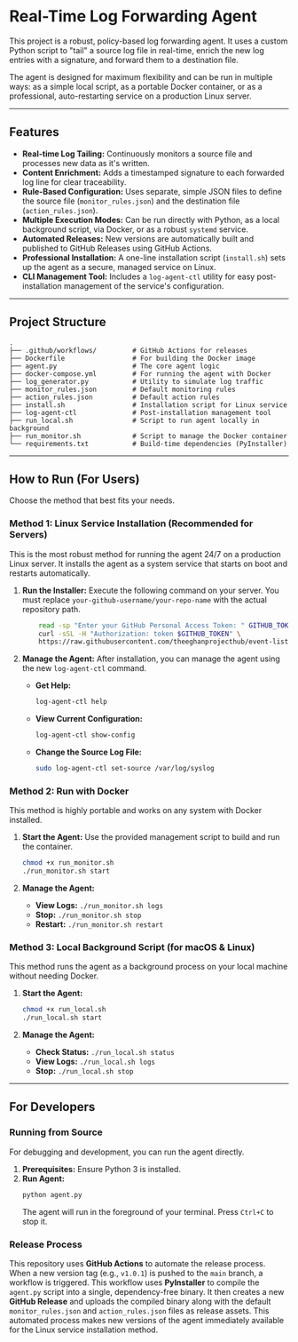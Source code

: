# Real-Time Log Forwarding Agent

This project is a robust, policy-based log forwarding agent. It uses a custom Python script to "tail" a source log file in real-time, enrich the new log entries with a signature, and forward them to a destination file.

The agent is designed for maximum flexibility and can be run in multiple ways: as a simple local script, as a portable Docker container, or as a professional, auto-restarting service on a production Linux server.

-----

## Features

  * **Real-time Log Tailing:** Continuously monitors a source file and processes new data as it's written.
  * **Content Enrichment:** Adds a timestamped signature to each forwarded log line for clear traceability.
  * **Rule-Based Configuration:** Uses separate, simple JSON files to define the source file (`monitor_rules.json`) and the destination file (`action_rules.json`).
  * **Multiple Execution Modes:** Can be run directly with Python, as a local background script, via Docker, or as a robust `systemd` service.
  * **Automated Releases:** New versions are automatically built and published to GitHub Releases using GitHub Actions.
  * **Professional Installation:** A one-line installation script (`install.sh`) sets up the agent as a secure, managed service on Linux.
  * **CLI Management Tool:** Includes a `log-agent-ctl` utility for easy post-installation management of the service's configuration.

-----

## Project Structure

```
.
├── .github/workflows/         # GitHub Actions for releases
├── Dockerfile                 # For building the Docker image
├── agent.py                   # The core agent logic
├── docker-compose.yml         # For running the agent with Docker
├── log_generator.py           # Utility to simulate log traffic
├── monitor_rules.json         # Default monitoring rules
├── action_rules.json          # Default action rules
├── install.sh                 # Installation script for Linux service
├── log-agent-ctl              # Post-installation management tool
├── run_local.sh               # Script to run agent locally in background
├── run_monitor.sh             # Script to manage the Docker container
└── requirements.txt           # Build-time dependencies (PyInstaller)
```

-----

## How to Run (For Users)

Choose the method that best fits your needs.

### Method 1: Linux Service Installation (Recommended for Servers)

This is the most robust method for running the agent 24/7 on a production Linux server. It installs the agent as a system service that starts on boot and restarts automatically.

1.  **Run the Installer:**
    Execute the following command on your server. You must replace `your-github-username/your-repo-name` with the actual repository path.

    ```bash
        read -sp "Enter your GitHub Personal Access Token: " GITHUB_TOKEN && \
        curl -sSL -H "Authorization: token $GITHUB_TOKEN" \
        https://raw.githubusercontent.com/theeghanprojecthub/event-listener-demo/main/install.sh | sudo -E bash
    ```

2.  **Manage the Agent:**
    After installation, you can manage the agent using the new `log-agent-ctl` command.

      * **Get Help:**
        ```bash
        log-agent-ctl help
        ```
      * **View Current Configuration:**
        ```bash
        log-agent-ctl show-config
        ```
      * **Change the Source Log File:**
        ```bash
        sudo log-agent-ctl set-source /var/log/syslog
        ```

### Method 2: Run with Docker

This method is highly portable and works on any system with Docker installed.

1.  **Start the Agent:**
    Use the provided management script to build and run the container.

    ```bash
    chmod +x run_monitor.sh
    ./run_monitor.sh start
    ```

2.  **Manage the Agent:**

      * **View Logs:** `./run_monitor.sh logs`
      * **Stop:** `./run_monitor.sh stop`
      * **Restart:** `./run_monitor.sh restart`

### Method 3: Local Background Script (for macOS & Linux)

This method runs the agent as a background process on your local machine without needing Docker.

1.  **Start the Agent:**

    ```bash
    chmod +x run_local.sh
    ./run_local.sh start
    ```

2.  **Manage the Agent:**

      * **Check Status:** `./run_local.sh status`
      * **View Logs:** `./run_local.sh logs`
      * **Stop:** `./run_local.sh stop`

-----

## For Developers

### Running from Source

For debugging and development, you can run the agent directly.

1.  **Prerequisites:** Ensure Python 3 is installed.
2.  **Run Agent:**
    ```bash
    python agent.py
    ```
    The agent will run in the foreground of your terminal. Press `Ctrl+C` to stop it.

### Release Process

This repository uses **GitHub Actions** to automate the release process. When a new version tag (e.g., `v1.0.1`) is pushed to the `main` branch, a workflow is triggered. This workflow uses **PyInstaller** to compile the `agent.py` script into a single, dependency-free binary. It then creates a new **GitHub Release** and uploads the compiled binary along with the default `monitor_rules.json` and `action_rules.json` files as release assets. This automated process makes new versions of the agent immediately available for the Linux service installation method.
